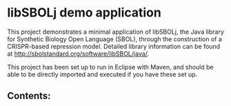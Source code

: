 # libSBOLj demo application
This project demonstrates a minimal application of libSBOLj, the Java library for Synthetic Biology Open Language (SBOL), through the construction
of a CRISPR-based repression model. Detailed library information can be found at http://sbolstandard.org/software/libSBOL/java/.

This project has been set up to run in Eclipse with Maven, and should be able to be directly imported and executed if you have these set up.

## Contents:
